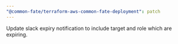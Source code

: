 ```yaml
---
"@common-fate/terraform-aws-common-fate-deployment": patch
---
```


Update slack expiry notification to include target and role which are expiring.
